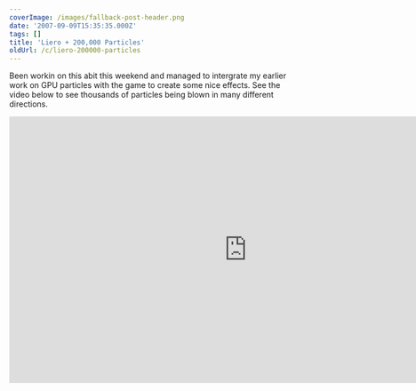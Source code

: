 ```yaml
---
coverImage: /images/fallback-post-header.png
date: '2007-09-09T15:35:35.000Z'
tags: []
title: 'Liero + 200,000 Particles'
oldUrl: /c/liero-200000-particles
---
```


Been workin on this abit this weekend and managed to intergrate my earlier work on GPU particles with the game to create some nice effects. See the video below to see thousands of particles being blown in many different directions.

<!-- more -->

<iframe width="853" height="480" src="https://www.youtube.com/embed/2-V3UITyLtw" frameborder="0" allow="accelerometer; autoplay; clipboard-write; encrypted-media; gyroscope; picture-in-picture"  allowfullscreen></iframe>
